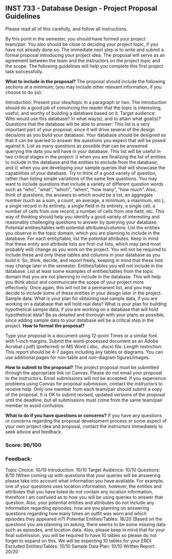 ## INST 733 - Database Design - Project Proposal Guidelines
Please read all of this carefully, and follow all instructions.

By this point in the semester, you should have formed your project team/pair. You also should be close to deciding your project topic, if you have not already done so. The immediate next step is to write and submit a formal proposal introducing your project idea. The proposal will serve as an agreement between the team and the instructors on the project topic and the scope. The following guidelines will help you complete this first project task successfully.

**What to include in the proposal?**
The proposal should include the following sections at a minimum; (you may include other relevant information, if you choose to do so):

Introduction: Present your idea/topic in a paragraph or two. The introduction should do a good job of convincing the reader that the topic is interesting, useful, and worthy of building a database based on it.
Target audience: Who would use this database? In what way(s), and to attain what goal(s)?
Questions that the database will be able to answer: This list is a very important part of your proposal, since it will drive several of the design decisions as you build your database. Your database should be designed so that it can be queried to answer the questions you expect that will be posed against it. List as many questions as possible that can be answered querying the data you will have in your database. This list will be useful in two critical stages in the project: i) when you are finalizing the list of entities to include in the database and the entities to exclude from the database, and ii) when you are developing your sample queries that will showcase the capabilities of your database. Try to think of a good variety of question, rather than listing simple variations of the same few questions. You may want to include questions that include a variety of different question words such as “who”, “what”, “which”, “when”, “how many”, “how much”. Also, think of questions, the answers to which would be a list, an aggregate number (such as a sum, a count, an average, a minimum, a maximum, etc.), a single record in its entirety, a single field in its entirety, a single cell, a number of cells from one record, a number of cells from one field, etc. This way of thinking should help you identify a good variety of interesting and reasonably challenging questions to answer by querying your database.
Potential entities/tables with potential attributes/columns: List the entities you observe in the topic domain, which you are planning to include in the database. For each entity/table, list the potential attributes. Keep in mind that these entity and attribute lists are first-cut lists, which may (and most probably will) change as you work on the project. You will not be required to include these and only these tables and columns in your database as you build it. So, think, decide, and report freely, keeping in mind that these lists may change later in the semester.
Entities/tables you will not include in the database: List at least some examples of entities/tables from the topic domain that you are not planning to include in the database. This will help you think about and communicate the scope of your project more effectively. Once again, this will not be a permanent list, and you may decide to include some of these entities in your design later in the project.
Sample data: What is your plan for obtaining real sample data, if you are working on a database that will hold real data? What is your plan for building hypothetical sample data, if you are working on a database that will hold hypothetical data? Be as detailed and thorough with your plans as possible, since adding sample data to your database will be a critical step in the project.
**How to format the proposal?**

Type your proposal in a document using 12-point Times or a similar font with 1-inch margins. Submit the word-processed document as an Adobe Acrobat (.pdf) (preferred) or MS Word (.doc, .docx) file.
Length restriction: This report should be 4-7 pages including any tables or diagrams. You can use additional pages for non-table and non-diagram figures/images.

**How to submit to the proposal?**
The project proposal must be submitted through the appropriate link on Canvas. Please do not email your proposal to the instructors. Email submissions will not be accepted. If you experience problems using Canvas for proposal submission, contact the instructors to receive help. Only one member from each team/pair should submit a copy of the proposal. It is OK to submit revised, updated versions of the proposal until the deadline, but all submissions must come from the same team/pair member to avoid confusion.

**What to do if you have questions or concerns?**
If you have any questions or concerns regarding the proposal development process or some aspect of your own project idea and proposal, contact the instructors immediately to seek advice and feedback.


### Score: 96/100
### Feedback: 
Topic Choice: 10/10 
Introduction: 10/10 
Target Audience: 10/10 
Questions: 8/10 (When coming up with questions that your queries will be answering please take into account what information you have available. For example, one of your questions uses location information, however, the entities and attributes that you have listed do not contain any location information, therefore I am confused as to how you will be using queries to answer that question. Also, your potential entities and attributes do not include any information regarding episodes, how are you planning on answering questions regarding how many times an outfit was worn and which episodes they appeared in?) 
Potential Entities/Tables: 18/20 (Based on the questions you are planning on asking, there seems to be some missing data such as episodes, and location data. Also, please keep in mind that for your final submission, you will be required to have 10 tables so please do not forget to expand on this. We will be expecting 10 tables for your ERD) 
Excluded Entities/Tables: 10/10 
Sample Data Plan: 10/10 
Written Report: 20/20
